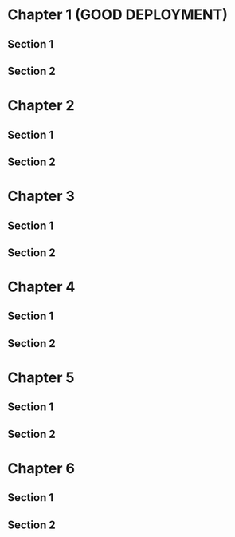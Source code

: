 # Chapter 1 (GOOD DEPLOYMENT)

## Section 1

## Section 2

# Chapter 2

## Section 1

## Section 2

# Chapter 3

## Section 1

## Section 2

# Chapter 4

## Section 1

## Section 2

# Chapter 5

## Section 1

## Section 2

# Chapter 6

## Section 1

## Section 2
